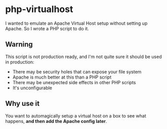 php-virtualhost
===============

I wanted to emulate an Apache Virtual Host setup without setting up Apache. So I
wrote a PHP script to do it.

Warning
-------

This script is not production ready, and I'm not quite sure it should be used in production:

* There may be security holes that can expose your file system
* Apache is much better at this than a PHP script
* There may be unexpected side effects in other PHP scripts
* It's unconfigurable

Why use it
----------

You want to automagically setup a virtual host on a box to see what happens, **and
then add the Apache config later**.
